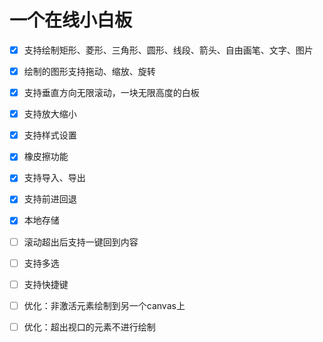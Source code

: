 # 一个在线小白板

- [x] 支持绘制矩形、菱形、三角形、圆形、线段、箭头、自由画笔、文字、图片

- [x] 绘制的图形支持拖动、缩放、旋转

- [x] 支持垂直方向无限滚动，一块无限高度的白板

- [x] 支持放大缩小

- [x] 支持样式设置

- [x] 橡皮擦功能

- [x] 支持导入、导出

- [x] 支持前进回退

- [x] 本地存储

- [ ] 滚动超出后支持一键回到内容

- [ ] 支持多选

- [ ] 支持快捷键

- [ ] 优化：非激活元素绘制到另一个canvas上

- [ ] 优化：超出视口的元素不进行绘制